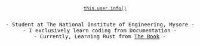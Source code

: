 <p align="center">
  <code>
    <a href="https://thirsty-metal.netlify.app/">this.user.info()</a>
  </code>
</p>

<pre align="center">
- Student at The National Institute of Engineering, Mysore -
- I exclusively learn coding from Documentation -
- Currently, Learning Rust from <a href="https://doc.rust-lang.org/stable/book/">The Book</a> -
</Pre>
